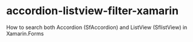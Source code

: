 # accordion-listview-filter-xamarin
How to search both Accordion (SfAccordion) and ListView (SflistView) in Xamarin.Forms
